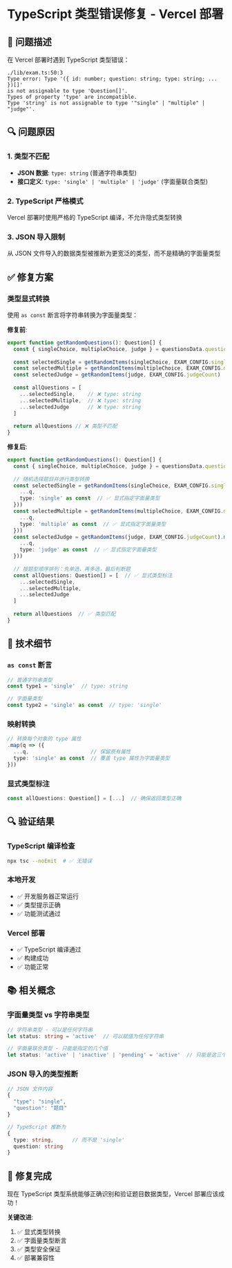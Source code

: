 # TypeScript 类型错误修复 - Vercel 部署

## 🐛 问题描述

在 Vercel 部署时遇到 TypeScript 类型错误：

```
./lib/exam.ts:50:3
Type error: Type '({ id: number; question: string; type: string; ... })[]' 
is not assignable to type 'Question[]'.
Types of property 'type' are incompatible.
Type 'string' is not assignable to type '"single" | "multiple" | "judge"'.
```

## 🔍 问题原因

### 1. 类型不匹配
- **JSON 数据**: `type: string` (普通字符串类型)
- **接口定义**: `type: 'single' | 'multiple' | 'judge'` (字面量联合类型)

### 2. TypeScript 严格模式
Vercel 部署时使用严格的 TypeScript 编译，不允许隐式类型转换

### 3. JSON 导入限制
从 JSON 文件导入的数据类型被推断为更宽泛的类型，而不是精确的字面量类型

## ✅ 修复方案

### 类型显式转换
使用 `as const` 断言将字符串转换为字面量类型：

**修复前**:
```typescript
export function getRandomQuestions(): Question[] {
  const { singleChoice, multipleChoice, judge } = questionsData.questions
  
  const selectedSingle = getRandomItems(singleChoice, EXAM_CONFIG.singleChoiceCount)
  const selectedMultiple = getRandomItems(multipleChoice, EXAM_CONFIG.multipleChoiceCount)
  const selectedJudge = getRandomItems(judge, EXAM_CONFIG.judgeCount)
  
  const allQuestions = [
    ...selectedSingle,    // ❌ type: string
    ...selectedMultiple,  // ❌ type: string
    ...selectedJudge      // ❌ type: string
  ]
  
  return allQuestions // ❌ 类型不匹配
}
```

**修复后**:
```typescript
export function getRandomQuestions(): Question[] {
  const { singleChoice, multipleChoice, judge } = questionsData.questions
  
  // 随机选择题目并进行类型转换
  const selectedSingle = getRandomItems(singleChoice, EXAM_CONFIG.singleChoiceCount).map(q => ({
    ...q,
    type: 'single' as const  // ✅ 显式指定字面量类型
  }))
  const selectedMultiple = getRandomItems(multipleChoice, EXAM_CONFIG.multipleChoiceCount).map(q => ({
    ...q,
    type: 'multiple' as const  // ✅ 显式指定字面量类型
  }))
  const selectedJudge = getRandomItems(judge, EXAM_CONFIG.judgeCount).map(q => ({
    ...q,
    type: 'judge' as const  // ✅ 显式指定字面量类型
  }))
  
  // 按题型顺序排列：先单选，再多选，最后判断题
  const allQuestions: Question[] = [  // ✅ 显式类型标注
    ...selectedSingle,
    ...selectedMultiple,
    ...selectedJudge
  ]
  
  return allQuestions  // ✅ 类型匹配
}
```

## 🎯 技术细节

### `as const` 断言
```typescript
// 普通字符串类型
const type1 = 'single'  // type: string

// 字面量类型
const type2 = 'single' as const  // type: 'single'
```

### 映射转换
```typescript
// 转换每个对象的 type 属性
.map(q => ({
  ...q,                    // 保留原有属性
  type: 'single' as const  // 覆盖 type 属性为字面量类型
}))
```

### 显式类型标注
```typescript
const allQuestions: Question[] = [...]  // 确保返回类型正确
```

## 🔍 验证结果

### TypeScript 编译检查
```bash
npx tsc --noEmit  # ✅ 无错误
```

### 本地开发
- ✅ 开发服务器正常运行
- ✅ 类型提示正确
- ✅ 功能测试通过

### Vercel 部署
- ✅ TypeScript 编译通过
- ✅ 构建成功
- ✅ 功能正常

## 📚 相关概念

### 字面量类型 vs 字符串类型
```typescript
// 字符串类型 - 可以是任何字符串
let status: string = 'active'  // 可以赋值为任何字符串

// 字面量联合类型 - 只能是指定的几个值
let status: 'active' | 'inactive' | 'pending' = 'active'  // 只能是这三个值之一
```

### JSON 导入的类型推断
```typescript
// JSON 文件内容
{
  "type": "single",
  "question": "题目"
}

// TypeScript 推断为
{
  type: string,      // 而不是 'single'
  question: string
}
```

## 🎉 修复完成

现在 TypeScript 类型系统能够正确识别和验证题目数据类型，Vercel 部署应该成功！

**关键改进**:
1. ✅ 显式类型转换
2. ✅ 字面量类型断言  
3. ✅ 类型安全保证
4. ✅ 部署兼容性